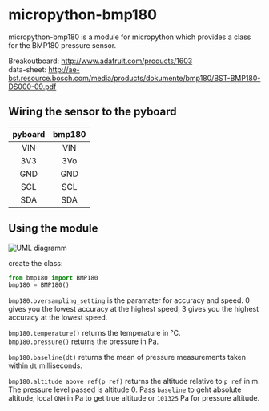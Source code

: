 micropython-bmp180
==================

micropython-bmp180 is a module for micropython which provides a class for the BMP180 pressure sensor.

Breakoutboard: http://www.adafruit.com/products/1603  
data-sheet: http://ae-bst.resource.bosch.com/media/products/dokumente/bmp180/BST-BMP180-DS000-09.pdf

## Wiring the sensor to the pyboard

| pyboard| bmp180 |
|:------:|:------:|
| VIN    | VIN    |
| 3V3    | 3Vo    |
| GND    | GND    |
| SCL    | SCL    |
| SDA    | SDA    |

## Using the module

![UML diagramm](https://raw.githubusercontent.com/turbinenreiter/micropython-bmp180/master/classes_BMP180.png "UML diagramm")

create the class:
```python
from bmp180 import BMP180
bmp180 = BMP180()
```

```bmp180.oversampling_setting``` is the paramater for accuracy and speed. 0 gives you the lowest accuracy at the highest speed, 3 gives you the highest accuracy at the lowest speed.

```bmp180.temperature()``` returns the temperature in °C.  
```bmp180.pressure()``` returns the pressure in Pa.  

```bmp180.baseline(dt)``` returns the mean of pressure measurements taken within ```dt``` milliseconds.  

```bmp180.altitude_above_ref(p_ref)``` returns the altitude relative to ```p_ref``` in m. The pressure level passed is altitude 0. Pass ```baseline``` to geht absolute altitude, local ```QNH``` in Pa to get true altitude or ```101325``` Pa for pressure altitude.
